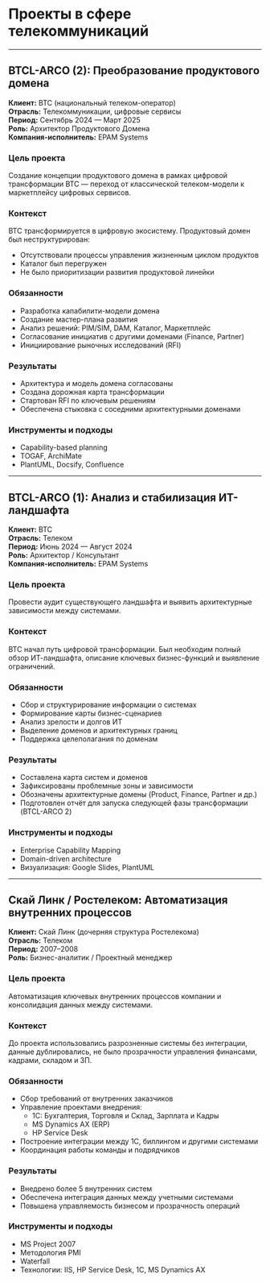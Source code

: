 # Проекты в сфере телекоммуникаций

---

## BTCL-ARCO (2): Преобразование продуктового домена

**Клиент:** BTC (национальный телеком-оператор)  
**Отрасль:** Телекоммуникации, цифровые сервисы  
**Период:** Сентябрь 2024 — Март 2025  
**Роль:** Архитектор Продуктового Домена  
**Компания-исполнитель:** EPAM Systems

### Цель проекта  
Создание концепции продуктового домена в рамках цифровой трансформации BTC — переход от классической телеком-модели к маркетплейсу цифровых сервисов.

### Контекст  
BTC трансформируется в цифровую экосистему. Продуктовый домен был неструктурирован:  
- Отсутствовали процессы управления жизненным циклом продуктов  
- Каталог был перегружен  
- Не было приоритизации развития продуктовой линейки  

### Обязанности  
- Разработка капабилити-модели домена  
- Создание мастер-плана развития  
- Анализ решений: PIM/SIM, DAM, Каталог, Маркетплейс  
- Согласование инициатив с другими доменами (Finance, Partner)  
- Инициирование рыночных исследований (RFI)

### Результаты  
- Архитектура и модель домена согласованы  
- Создана дорожная карта трансформации  
- Стартован RFI по ключевым решениям  
- Обеспечена стыковка с соседними архитектурными доменами  

### Инструменты и подходы  
- Capability-based planning  
- TOGAF, ArchiMate  
- PlantUML, Docsify, Confluence  

---

## BTCL-ARCO (1): Анализ и стабилизация ИТ-ландшафта

**Клиент:** BTC  
**Отрасль:** Телеком  
**Период:** Июнь 2024 — Август 2024  
**Роль:** Архитектор / Консультант  
**Компания-исполнитель:** EPAM Systems

### Цель проекта  
Провести аудит существующего ландшафта и выявить архитектурные зависимости между системами.

### Контекст  
BTC начал путь цифровой трансформации. Был необходим полный обзор ИТ-ландшафта, описание ключевых бизнес-функций и выявление ограничений.

### Обязанности  
- Сбор и структурирование информации о системах  
- Формирование карты бизнес-сценариев  
- Анализ зрелости и долгов ИТ  
- Выделение доменов и архитектурных границ  
- Поддержка целеполагания по доменам

### Результаты  
- Составлена карта систем и доменов  
- Зафиксированы проблемные зоны и зависимости  
- Обозначены архитектурные домены (Product, Finance, Partner и др.)  
- Подготовлен отчёт для запуска следующей фазы трансформации (BTCL-ARCO 2)

### Инструменты и подходы  
- Enterprise Capability Mapping  
- Domain-driven architecture  
- Визуализация: Google Slides, PlantUML  

---

## Скай Линк / Ростелеком: Автоматизация внутренних процессов

**Клиент:** Скай Линк (дочерняя структура Ростелекома)  
**Отрасль:** Телеком  
**Период:** 2007–2008  
**Роль:** Бизнес-аналитик / Проектный менеджер

### Цель проекта  
Автоматизация ключевых внутренних процессов компании и консолидация данных между системами.

### Контекст  
До проекта использовались разрозненные системы без интеграции, данные дублировались, не было прозрачности управления финансами, кадрами, складом и ЗП.

### Обязанности  
- Сбор требований от внутренних заказчиков  
- Управление проектами внедрения:
  - 1С: Бухгалтерия, Торговля и Склад, Зарплата и Кадры  
  - MS Dynamics AX (ERP)  
  - HP Service Desk  
- Построение интеграции между 1С, биллингом и другими системами  
- Координация работы команды и подрядчиков

### Результаты  
- Внедрено более 5 внутренних систем  
- Обеспечена интеграция данных между учетными системами  
- Повышена управляемость бизнесом и прозрачность операций

### Инструменты и подходы  
- MS Project 2007  
- Методология PMI  
- Waterfall  
- Технологии: IIS, HP Service Desk, 1С, MS Dynamics AX  
